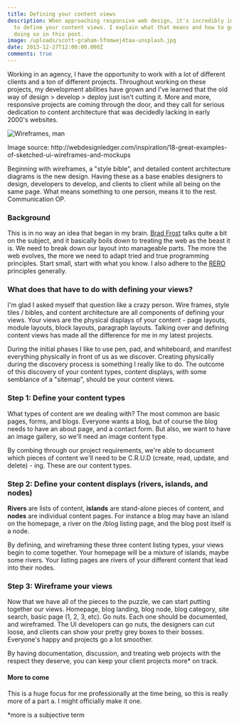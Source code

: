 ```yaml
---
title: Defining your content views
description: When approaching responsive web design, it's incredibly important
  to define your content views. I explain what that means and how to go about
  doing so in this post.
image: /uploads/scott-graham-5fnmwej4taa-unsplash.jpg
date: 2013-12-27T12:00:00.000Z
comments: true
---
```


Working in an agency, I have the opportunity to work with a lot of different clients and a ton of different projects. Throughout working on these projects, my development abilities have grown and I've learned that the old way of design > develop > deploy just isn't cutting it. More and more, responsive projects are coming through the door, and they call for serious dedication to content architecture that was decidedly lacking in early 2000's websites.

![Wireframes, man](/images/wireframes.png 'Vimeo profile page idea')

<p class="image-source">Image source: http://webdesignledger.com/inspiration/18-great-examples-of-sketched-ui-wireframes-and-mockups</p>

Beginning with wireframes, a "style bible", and detailed content architecture diagrams is the new design. Having these as a base enables designers to design, developers to develop, and clients to client while all being on the same page. What means something to one person, means it to the rest. Communication OP.

### Background

This is in no way an idea that began in my brain. [Brad Frost](http://bradfrostweb.com/blog/post/scope-components-not-pages/) talks quite a bit on the subject, and it basically boils down to treating the web as the beast it is. We need to break down our layout into manageable parts. The more the web evolves, the more we need to adapt tried and true programming principles. Start small, start with what you know. I also adhere to the [RERO](http://en.wikipedia.org/wiki/Release_early,_release_often) principles generally.

### What does that have to do with defining your views?

I'm glad I asked myself that question like a crazy person. Wire frames, style tiles / bibles, and content architecture are all components of defining your views. Your views are the physical displays of your content - page layouts, module layouts, block layouts, paragraph layouts. Talking over and defining content views has made all the difference for me in my latest projects.

During the initial phases I like to use pen, pad, and whiteboard, and manifest everything physically in front of us as we discover. Creating physically during the discovery process is something I really like to do. The outcome of this discovery of your content types, content displays, with some semblance of a "sitemap", should be your content views.

### Step 1: Define your content types

What types of content are we dealing with? The most common are basic pages, forms, and blogs. Everyone wants a blog, but of course the blog needs to have an about page, and a contact form. But also, we want to have an image gallery, so we'll need an image content type.

By combing through our project requirements, we're able to document which pieces of content we'll need to be C.R.U.D (create, read, update, and delete) - ing. These are our content types.

### Step 2: Define your content displays (rivers, islands, and nodes)

**Rivers** are lists of content, **islands** are stand-alone pieces of content, and **nodes** are individual content pages. For instance a blog may have an island on the homepage, a river on the /blog listing page, and the blog post itself is a node.

By defining, and wireframing these three content listing types, your views begin to come together. Your homepage will be a mixture of islands, maybe some rivers. Your listing pages are rivers of your different content that lead into their nodes.

### Step 3: Wireframe your views

Now that we have all of the pieces to the puzzle, we can start putting together our views. Homepage, blog landing, blog node, blog category, site search, basic page (1, 2, 3, etc). Go nuts. Each one should be documented, and wireframed. The UI developers can go nuts, the designers can cut loose, and clients can show your pretty grey boxes to their bosses. Everyone's happy and projects go a lot smoother.

By having documentation, discussion, and treating web projects with the respect they deserve, you can keep your client projects more\* on track.

#### More to come

This is a huge focus for me professionally at the time being, so this is really more of a part a. I might officially make it one.

<span class="small-text">\*more is a subjective term</span>
